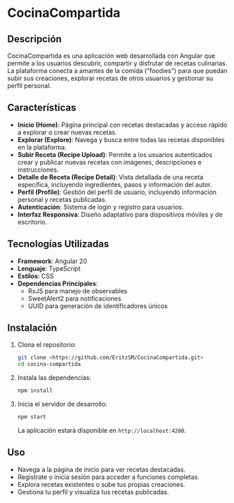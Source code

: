 # CocinaCompartida

## Descripción

CocinaCompartida es una aplicación web desarrollada con Angular que permite a los usuarios descubrir, compartir y disfrutar de recetas culinarias. La plataforma conecta a amantes de la comida ("foodies") para que puedan subir sus creaciones, explorar recetas de otros usuarios y gestionar su perfil personal.

## Características

- **Inicio (Home)**: Página principal con recetas destacadas y acceso rápido a explorar o crear nuevas recetas.
- **Explorar (Explore)**: Navega y busca entre todas las recetas disponibles en la plataforma.
- **Subir Receta (Recipe Upload)**: Permite a los usuarios autenticados crear y publicar nuevas recetas con imágenes, descripciones e instrucciones.
- **Detalle de Receta (Recipe Detail)**: Vista detallada de una receta específica, incluyendo ingredientes, pasos y información del autor.
- **Perfil (Profile)**: Gestión del perfil de usuario, incluyendo información personal y recetas publicadas.
- **Autenticación**: Sistema de login y registro para usuarios.
- **Interfaz Responsiva**: Diseño adaptativo para dispositivos móviles y de escritorio.

## Tecnologías Utilizadas

- **Framework**: Angular 20
- **Lenguaje**: TypeScript
- **Estilos**: CSS
- **Dependencias Principales**:
  - RxJS para manejo de observables
  - SweetAlert2 para notificaciones
  - UUID para generación de identificadores únicos

## Instalación

1. Clona el repositorio:
   ```bash
   git clone <https://github.com/EritzSM/CocinaCompartida.git>
   cd cocina-compartida
   ```

2. Instala las dependencias:
   ```bash
   npm install
   ```

3. Inicia el servidor de desarrollo:
   ```bash
   npm start
   ```

   La aplicación estará disponible en `http://localhost:4200`.

## Uso

- Navega a la página de inicio para ver recetas destacadas.
- Regístrate o inicia sesión para acceder a funciones completas.
- Explora recetas existentes o sube tus propias creaciones.
- Gestiona tu perfil y visualiza tus recetas publicadas.

